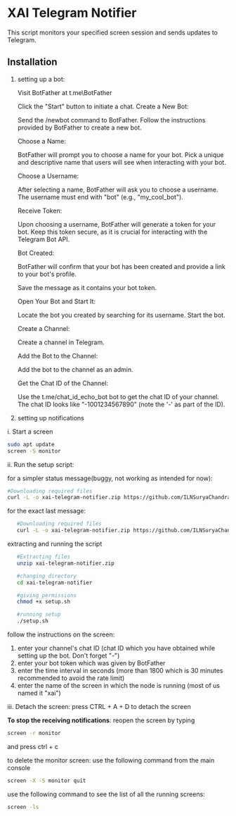 # XAI Telegram Notifier

This script monitors your specified screen session and sends updates to Telegram.

## Installation
1. setting up a bot:


   Visit BotFather at t.me\BotFather
   
      Click the "Start" button to initiate a chat.
      Create a New Bot:
      

   Send the /newbot command to BotFather.
      Follow the instructions provided by BotFather to create a new bot.

   Choose a Name:
      
      BotFather will prompt you to choose a name for your bot. Pick a unique and descriptive name that users will see when interacting with your bot.

   Choose a Username:
      
      After selecting a name, BotFather will ask you to choose a username. The username must end with "bot" (e.g., "my_cool_bot").

   Receive Token:
      
      Upon choosing a username, BotFather will generate a token for your bot. Keep this token secure, as it is crucial for interacting with the Telegram Bot API.

   Bot Created:
      
      BotFather will confirm that your bot has been created and provide a link to your bot's profile.

   Save the message as it contains your bot token.

   Open Your Bot and Start It:
      
      Locate the bot you created by searching for its username.
      Start the bot.

   Create a Channel:
      

   Create a channel in Telegram.

   Add the Bot to the Channel:
      

   Add the bot to the channel as an admin.

   Get the Chat ID of the Channel:
      
      Use the t.me/chat_id_echo_bot bot to get the chat ID of your channel.
      The chat ID looks like "-1001234567890" (note the '-' as part of the ID).      

3. setting up notifications


i. Start a screen

   ```bash
   sudo apt update
   screen -S monitor
   ```

ii. Run the setup script:

for a simpler status message(buggy, not working as intended for now):
   ```bash
   #Downloading required files
   curl -L -o xai-telegram-notifier.zip https://github.com/ILNSuryaChandra/xai-telegram-notifier/releases/latest/download/xai-telegram-notifier.zip
   ```

for the exact last message:
```bash
   #Downloading required files
   curl -L -o xai-telegram-notifier.zip https://github.com/ILNSuryaChandra/xai-telegram-notifier/releases/download/v1.0.0/xai-telegram-notifier.zip
   ```

extracting and running the script
```bash
   #Extracting files
   unzip xai-telegram-notifier.zip

   #changing directory
   cd xai-telegram-notifier

   #giving permissions
   chmod +x setup.sh

   #running setup
   ./setup.sh
   ```
   follow the instructions on the screen:
   1. enter your channel's chat ID (chat ID which you have obtained while setting up the bot. Don't forget "-")
   2. enter your bot token which was given by BotFather
   3. enter the time interval in seconds (more than 1800 which is 30 minutes recommended to avoid the rate limit)
   4. enter the name of the screen in which the node is running (most of us named it "xai")

iii. Detach the screen:
      press CTRL + A + D to detach the screen

**To stop the receiving notifications**:
reopen the screen by typing
```bash
screen -r monitor
```
and press ctrl + c

to delete the monitor screen:
use the following command from the main console
```bash
screen -X -S monitor quit
```

use the following command to see the list of all the running screens:
```bash
screen -ls
```
